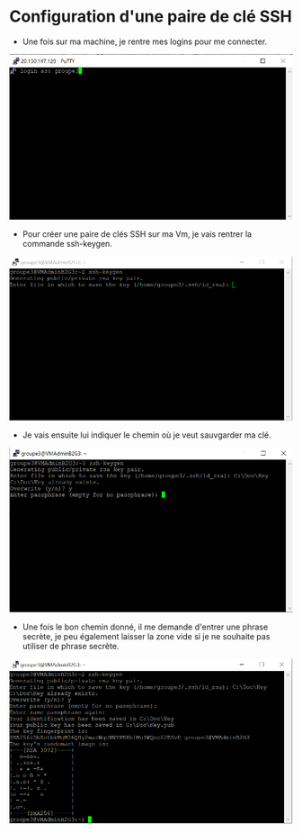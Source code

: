 # Configuration d'une paire de clé SSH

- Une fois sur ma machine, je rentre mes logins pour me connecter.

![Log](https://github.com/simplon-lanloBaptiste/Brief2_groupe3/blob/main/IMG/log.PNG "Log")
<br>

- Pour créer une paire de clés SSH sur ma Vm, je vais rentrer la commande ssh-keygen.

![keygen](https://github.com/simplon-lanloBaptiste/Brief2_groupe3/blob/main/IMG/ssh-keygen.PNG "keygen")
<br>

- Je vais ensuite lui indiquer le chemin où je veut sauvgarder ma clé.

![Chemin](https://github.com/simplon-lanloBaptiste/Brief2_groupe3/blob/main/IMG/chemin.PNG "Chemin")
<br>

- Une fois le bon chemin donné, il me demande d'entrer une phrase secrète, je peu également laisser la zone vide si je ne souhaite pas utiliser de phrase secrète.

![Done](https://github.com/simplon-lanloBaptiste/Brief2_groupe3/blob/main/IMG/done.PNG "Done")
<br>
